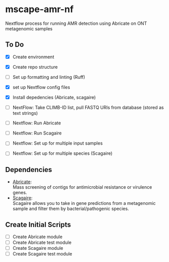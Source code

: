 # mscape-amr-nf
Nextflow process for running AMR detection using Abricate on ONT metagenomic samples

## To Do
- [x] Create environment
- [X] Create repo structure
- [ ] Set up formatting and linting (Ruff)
- [X] set up Nextflow config files
- [X] Install depedencies (Abricate, scagaire)
- [ ] NextFlow: Take CLIMB-ID list, pull FASTQ URIs from database (stored as text strings)
- [ ] Nextflow: Run Abricate 
- [ ] Nextflow: Run Scagaire 
- [ ] Nextflow: Set up for multiple input samples
- [ ] Nextflow: Set up for multiple species (Scagaire)


## Dependencies
- [Abricate](https://github.com/tseemann/abricate):  
Mass screening of contigs for antimicrobial resistance or virulence genes.
- [Scagaire](https://github.com/quadram-institute-bioscience/scagaire):  
Scagaire allows you to take in gene predictions from a metagenomic sample and filter them by bacterial/pathogenic species. 

## Create Initial Scripts 
- [ ] Create Abricate module
- [ ] Create Abricate test module
- [ ] Create Scagaire module
- [ ] Create Scagaire test module